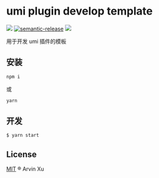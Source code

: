 # umi plugin develop template

![][version-url] [![semantic-release][semantic-release]][semantic-release-repo] ![][license-url]

[version-url]: https://img.shields.io/github/v/release/arvinxx/umi-plugin-develop-template
[license-url]: https://img.shields.io/github/license/arvinxx/umi-plugin-develop-template

<!-- semantic-release -->

[semantic-release]: https://img.shields.io/badge/%20%20%F0%9F%93%A6%F0%9F%9A%80-semantic--release-e10079.svg
[semantic-release-repo]: https://github.com/semantic-release/semantic-release

用于开发 umi 插件的模板

## 安装

```bash
npm i
```

或

```bash
yarn
```

## 开发

```bash
$ yarn start
```

## License

[MIT](./LICENSE) ® Arvin Xu
